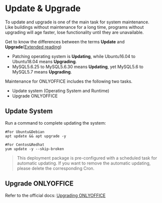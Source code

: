 # Update & Upgrade

To update and upgrade is one of the main task for system maintenance. Like buildings without maintenance for a long time, programs without upgrading will age faster, lose functionality until they are unavailable.

Get to know the differences between the terms **Update** and **Upgrade**([Extended reading](https://support.websoft9.com/docs/faq/tech-upgrade.html#update-vs-upgrade))
- Patching operating system is **Updating**, while Ubuntu16.04 to Ubuntu18.04 means **Upgrading**.
- MySQL5.6.25 to MySQL5.6.30 means **Updating**, yet MySQL5.6 to MySQL5.7 means **Upgrading**.

Maintenance for ONLYOFFICE includes the following two tasks.

- Update system (Operating System and Runtime) 
- Upgrade ONLYOFFICE

## Update System 

Run a command to complete updating the system:

``` shell
#For Ubuntu&Debian
apt update && apt upgrade -y

#For Centos&Redhat
yum update -y --skip-broken
```
> This deployment package is pre-configured with a scheduled task for automatic updating. If you want to remove the automatic updating, please delete the corresponding Cron.

## Upgrade ONLYOFFICE

Refer to the official docs: [Upgrading ONLYOFFICE](https://www.onlyoffice.com/upgrade.html)
